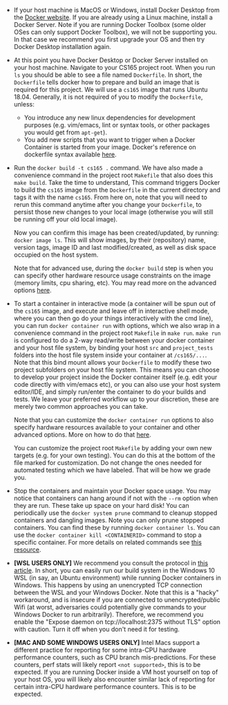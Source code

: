 - If your host machine is MacOS or Windows, install Docker Desktop from the [Docker website](https://docs.docker.com/install/). If you are already using a Linux machine, install a Docker Server. Note if you are running Docker Toolbox (some older OSes can only support Docker Toolbox), we will not be supporting you. In that case we recommend you first upgrade your OS and then try Docker Desktop installation again.

- At this point you have Docker Desktop or Docker Server installed on your host machine. Navigate to your CS165 project root. When you run `ls` you should be able to see a file named `Dockerfile`. In short, the `Dockerfile` tells docker how to prepare and build an image that is required for this project. We will use a `cs165` image that runs Ubuntu 18.04. Generally, it is not required of you to modify the `Dockerfile`, unless:
  - You introduce any new linux dependencies for development purposes (e.g. vim/emacs, lint or syntax tools, or other packages you would get from `apt-get`).
  - You add new scripts that you want to trigger when a Docker Container is started from your image. Docker's reference on dockerfile syntax available [here](https://docs.docker.com/engine/reference/builder/).

- Run the `docker build -t cs165 .` command. We have also made a convenience command in the project root `Makefile` that also does this `make build`. Take the time to understand, This command triggers Docker to build the `cs165` image from the `Dockerfile` in the current directory and tags it with the name `cs165`. From here on, note that you will need to rerun this command anytime after you change your `Dockerfile`, to persist those new changes to your local image (otherwise you will still be running off your old local image).

  Now you can confirm this image has been created/updated, by running: `docker image ls`. This will show images, by their (repository) name, version tags, image ID and last modified/created, as well as disk space occupied on the host system.

  Note that for advanced use, during the `docker build` step is when you can specify other hardware resource usage constraints on the image (memory limits, cpu sharing, etc). You may read more on the advanced options [here](https://docs.docker.com/engine/reference/commandline/build/).

- To start a container in interactive mode (a container will be spun out of the `cs165` image, and execute and leave off in interactive shell mode, where you can then go do your things interactively with the cmd line), you can run `docker container run` with options, which we also wrap in a convenience command in the project root `Makefile` in `make run`. `make run` is configured to do a 2-way read/write between your docker container and your host file system, by binding your host `src` and `project_tests` folders into the host file system inside your container at `/cs165/...`. Note that this bind mount allows your `Dockerfile` to modify these two project subfolders on your host file system. This means you can choose to develop your project inside the Docker container itself (e.g. edit your code directly with vim/emacs etc), or you can also use your host system editor/IDE, and simply run/enter the container to do your builds and tests. We leave your preferred workflow up to your discretion, these are merely two common approaches you can take.

  Note that you can customize the `docker container run` options to also specify hardware resources available to your container and other advanced options. More on how to do that [here](https://docs.docker.com/engine/reference/commandline/container_run/).

  You can customize the project root `Makefile` by adding your own new targets (e.g. for your own testing). You can do this at the bottom of the file marked for customization. Do not change the ones needed for automated testing which we have labeled. That will be how we grade you.

- Stop the containers and maintain your Docker space usage. You may notice that containers can hang around if not with the `--rm` option when they are run. These take up space on your hard disk! You can periodically use the `docker system prune` command to cleanup stopped containers and dangling images. Note you can only prune stopped containers. You can find these by running `docker container ls`. You can use the `docker container kill <CONTAINERID>` command to stop a specific container. For more details on related commands see [this resource](https://linuxize.com/post/how-to-remove-docker-images-containers-volumes-and-networks/).

- **[WSL USERS ONLY]** We recommend you consult the protocol in [this article](https://nickjanetakis.com/blog/setting-up-docker-for-windows-and-wsl-to-work-flawlessly). In short, you can easily run our build system in the Windows 10 WSL (in say, an Ubuntu environment) while running Docker containers in Windows. This happens by using an unencrypted TCP connection between the WSL and your Windows Docker. Note that this is a "hacky" workaround, and is insecure if you are connected to unencrypted/public Wifi (at worst, adversaries could potentially give commands to your Windows Docker to run arbitrarily). Therefore, we recommend you enable the "Expose daemon on tcp://localhost:2375 without TLS" option with caution. Turn it off when you don't need it for testing.

- **[MAC AND SOME WINDOWS USERS ONLY]** Intel Macs support a different practice for reporting for some intra-CPU hardware performance counters, such as CPU branch mis-predictions. For these counters, perf stats will likely report `<not supported>`, this is to be expected. If you are running Docker inside a VM host yourself on top of your host OS, you will likely also encounter similar lack of reporting for certain intra-CPU hardware performance counters. This is to be expected.
